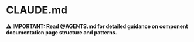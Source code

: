 # CLAUDE.md

**⚠️ IMPORTANT: Read @AGENTS.md for detailed guidance on component documentation page structure and patterns.**
